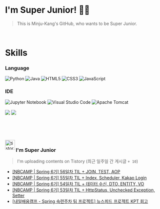 
# I'm Super Junior! 🐱‍🏍
  > This is Minju-Kang's GitHub, who wants to be Super Junior.

<br>

<h1>Skills</h1>
<h3>Language</h3>
<div sytle="display:inline;">
<img alt="Python" src="https://img.shields.io/badge/Python-3776AB?style=flat-square&logo=Python&logoColor=white"/>
<img alt="Java" src="https://img.shields.io/badge/JAVA-007396?style=flat-square&logo=Java&logoColor=white"/>
<img alt="HTML5" src="https://img.shields.io/badge/HTML5-E34F26?style=flat-square&logo=HTML5&logoColor=white"/>
<img alt="CSS3" src="https://img.shields.io/badge/CSS3-1572B6?style=flat-square&logo=CSS3&logoColor=white"/>
<img alt="JavaScript" src="https://img.shields.io/badge/JavaScript-F7DF1E?style=flat-square&logo=JavaScript&logoColor=black"/>
</div>
<h3>IDE</h3>
<div sytle="display:inline;">
<img alt="Jupyter Notebook" src="https://img.shields.io/badge/Jupyter-F37626?style=flat-square&logo=Jupyter&logoColor=white"/>
<img alt="Visual Studio Code" src="https://img.shields.io/badge/Visual Studio Code-007ACC?style=flat-square&logo=Visual Studio Code&logoColor=white"/>
<img alt="Apache Tomcat" src="https://img.shields.io/badge/Apache Tomcat-F8DC75?style=flat-square&logo=Apache Tomcat&logoColor=black"/>
</div>
<br>

<img src="https://github-readme-stats.vercel.app/api/top-langs/?username=minjukang727" >
<img src="https://github-readme-stats.vercel.app/api?username=MinjuKang727&show_icons=true&theme=radical">

<br><br>


<br>

<img src="https://github.com/MinjuKang727/MinjuKang727/assets/108849480/0ac49170-7c8c-4c99-b0e5-86c414fc591c" alt="tistory-icon_IamSuperJunior" width="32px" align="left">

###  I'm Super Junior
  > I'm uploading contents on Tistory  (최근 일주일 간 게시글 `+ 10`)  

- <a href="https://ajtwltsk.tistory.com/310"> [NBCAMP | Spring 6기] 56일차 TIL + JOIN, TEST, AOP </a><br>  
- <a href="https://ajtwltsk.tistory.com/309"> [NBCAMP | Spring 6기] 55일차 TIL + Index, Scheduler, Kakao Login </a><br>  
- <a href="https://ajtwltsk.tistory.com/308"> [NBCAMP | Spring 6기] 54일차 TIL + 데이터 수신, DTO, ENTITY, VO </a><br>  
- <a href="https://ajtwltsk.tistory.com/307"> [NBCAMP | Spring 6기] 53일차 TIL + HttpStatus, Unchecked Exception, Setter </a><br>  
- <a href="https://ajtwltsk.tistory.com/306"> [내일배움캠프 - Spring 숙련주차 팀 프로젝트] 뉴스피드 프로젝트 KPT 회고 </a><br>  

